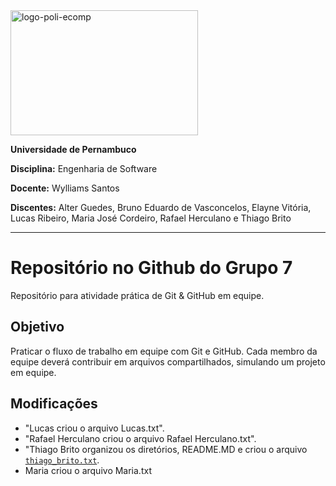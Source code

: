 <!-- <img src="https://w2.solucaoatrio.net.br/somos/upe-ppgec/templates/jsn_solid_pro/images/colors/red/logo-v3.png" alt="logo-poli-ecomp" width="700" height="250"> -->
<img src="https://sites.upe.br/sistemacpa/upe-logo.png" alt="logo-poli-ecomp" width="300" height="200">
<!-- <img src="https://sites.upe.br/sistemacpa/upe-logo.png" alt="logo-poli-ecomp"> -->

**Universidade de Pernambuco**

**Disciplina:** Engenharia de Software

**Docente:** Wylliams Santos

**Discentes:** Alter Guedes, Bruno Eduardo de Vasconcelos, Elayne Vitória, Lucas Ribeiro, Maria José Cordeiro, Rafael Herculano e Thiago Brito

---

# **Repositório no Github do Grupo 7**

Repositório para atividade prática de Git \& GitHub em equipe.

## **Objetivo**

Praticar o fluxo de trabalho em equipe com Git e GitHub. Cada membro da equipe
deverá contribuir em arquivos compartilhados, simulando um projeto em equipe.

## **Modificações**

- "Lucas criou o arquivo Lucas.txt".
- "Rafael Herculano criou o arquivo Rafael Herculano.txt".
- "Thiago Brito organizou os diretórios, README.MD e criou o arquivo [`thiago_brito.txt`](mebers-presentation\thiago_brito.txt).
- Maria criou o arquivo Maria.txt
